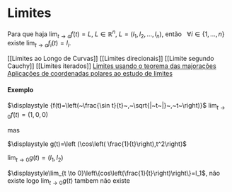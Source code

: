 # Limites 
Para que haja $\displaystyle\lim_{t \to a}{f(t)}=L$, $L\in\mathbb{R}^n$, $L=(l_1,l_2,...,l_n)$, então $~~\forall i \in \{1,...,n\}$ existe $\displaystyle\lim_{t \to a}{f_i(t)}=l_i$.

[[Limites ao Longo de Curvas]]
[[Limites direcionais]]
[[Limite segundo Cauchy]]
[[Limites iterados]]
[Limites usando o teorema das majorações](Teorema%20das%20majorações.md)
[Aplicações de coordenadas polares ao estudo de limites](Coordenadas%20polares%20e%20limites.md)


#### Exemplo
$\displaystyle {f(t)=\left(~\frac{\sin t}{t}~,~\sqrt{|~t~|}~,~t~\right)}$
$\displaystyle\lim_{t \to 0}f(t)=(1,0,0)$

mas

$\displaystyle g(t)=\left (\cos\left( \frac{1}{t}\right),t^2\right)$ 

$\displaystyle\lim_{t \to 0}g(t)=(l_1,l_2)$ 

$\displaystyle\lim_{t \to 0}\left\{cos\left(\frac{1}{t}\right)\right\}=l_1$, não existe logo $\displaystyle\lim_{t \to 0}g(t)$ tambem não existe